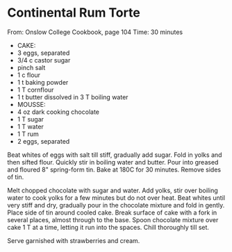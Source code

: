 # Continental Rum Torte
From: Onslow College Cookbook, page 104
Time: 30 minutes

* CAKE:
* 3 eggs, separated
* 3/4 c castor sugar
* pinch salt
* 1 c flour
* 1 t baking powder
* 1 T cornflour
* 1 t butter dissolved in 3 T boiling water
* MOUSSE:
* 4 oz dark cooking chocolate
* 1 T sugar
* 1 T water
* 1 T rum
* 2 eggs, separated

Beat whites of eggs with salt till stiff, gradually add sugar.  Fold in yolks and then sifted flour.  Quickly stir in boiling water and butter.  Pour into greased and floured 8" spring-form tin.  Bake at 180C for 30 minutes.  Remove sides of tin.

Melt chopped chocolate with sugar and water.  Add yolks, stir over boiling water to cook yolks for a few minutes but do not over heat.  Beat whites until very stiff and dry, gradually pour in the chocolate mixture and fold in gently.  Place side of tin around cooled cake.  Break surface of cake with a fork in several places, almost through to the base.  Spoon chocolate mixture over cake 1 T at a time, letting it run into the spaces.  Chill thoroughly till set.

Serve garnished with strawberries and cream.


